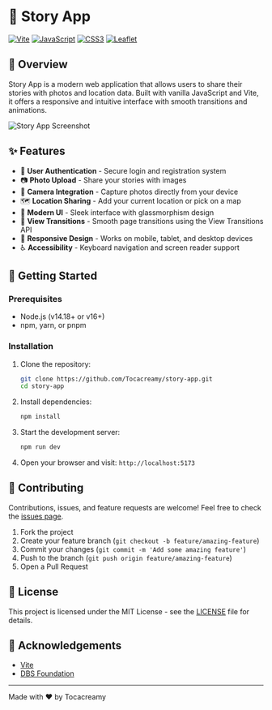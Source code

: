 # 📖 Story App

[![Vite](https://img.shields.io/badge/vite-%23646CFF.svg?style=for-the-badge&logo=vite&logoColor=white)](https://vitejs.dev/)
[![JavaScript](https://img.shields.io/badge/javascript-%23323330.svg?style=for-the-badge&logo=javascript&logoColor=%23F7DF1E)](https://developer.mozilla.org/en-US/docs/Web/JavaScript)
[![CSS3](https://img.shields.io/badge/css3-%231572B6.svg?style=for-the-badge&logo=css3&logoColor=white)](https://developer.mozilla.org/en-US/docs/Web/CSS)
[![Leaflet](https://img.shields.io/badge/Leaflet-%23199900.svg?style=for-the-badge&logo=Leaflet&logoColor=white)](https://leafletjs.com/)

## 📱 Overview

Story App is a modern web application that allows users to share their stories with photos and location data. Built with vanilla JavaScript and Vite, it offers a responsive and intuitive interface with smooth transitions and animations.

![Story App Screenshot](https://via.placeholder.com/800x400?text=Story+App+Screenshot)

## ✨ Features

- 🔐 **User Authentication** - Secure login and registration system
- 📷 **Photo Upload** - Share your stories with images
- 📸 **Camera Integration** - Capture photos directly from your device
- 🗺️ **Location Sharing** - Add your current location or pick on a map
- 🎨 **Modern UI** - Sleek interface with glassmorphism design
- 🔄 **View Transitions** - Smooth page transitions using the View Transitions API
- 📱 **Responsive Design** - Works on mobile, tablet, and desktop devices
- ♿ **Accessibility** - Keyboard navigation and screen reader support

## 🚀 Getting Started

### Prerequisites

- Node.js (v14.18+ or v16+)
- npm, yarn, or pnpm

### Installation

1. Clone the repository:

   ```bash
   git clone https://github.com/Tocacreamy/story-app.git
   cd story-app
   ```

2. Install dependencies:

   ```bash
   npm install
   ```

3. Start the development server:

   ```bash
   npm run dev
   ```

4. Open your browser and visit: `http://localhost:5173`



## 🤝 Contributing

Contributions, issues, and feature requests are welcome! Feel free to check the [issues page](https://github.com/yourusername/story-app/issues).

1. Fork the project
2. Create your feature branch (`git checkout -b feature/amazing-feature`)
3. Commit your changes (`git commit -m 'Add some amazing feature'`)
4. Push to the branch (`git push origin feature/amazing-feature`)
5. Open a Pull Request

## 📝 License

This project is licensed under the MIT License - see the [LICENSE](LICENSE) file for details.

## 🙏 Acknowledgements

- [Vite](https://vitejs.dev/)
- [DBS Foundation](https://www.dbs.com/dbsfoundation/)

---

Made with ❤️ by Tocacreamy
